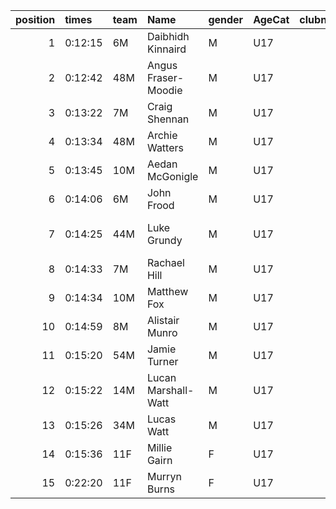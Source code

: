 |   position | times   | team   | Name                | gender   | AgeCat   |   clubnumber | Club name             | Website                                |
|-----------:|:--------|:-------|:--------------------|:---------|:---------|-------------:|:----------------------|:---------------------------------------|
|          1 | 0:12:15 | 6M     | Daibhidh Kinnaird   | M        | U17      |            6 | Cambuslang Harriers   | https://cambuslangharriers.org/        |
|          2 | 0:12:42 | 48M    | Angus Fraser-Moodie | M        | U17      |           48 | Springburn Harriers   | https://www.springburnharriers.co.uk/  |
|          3 | 0:13:22 | 7M     | Craig Shennan       | M        | U17      |            7 | Giffnock North AC     | https://www.giffnocknorth.co.uk/       |
|          4 | 0:13:34 | 48M    | Archie Watters      | M        | U17      |           48 | Springburn Harriers   | https://www.springburnharriers.co.uk/  |
|          5 | 0:13:45 | 10M    | Aedan McGonigle     | M        | U17      |           10 | Shettleston Harriers  | http://shettlestonharriers.org.uk/     |
|          6 | 0:14:06 | 6M     | John Frood          | M        | U17      |            6 | Cambuslang Harriers   | https://cambuslangharriers.org/        |
|          7 | 0:14:25 | 44M    | Luke Grundy         | M        | U17      |           44 | North Ayrshire AAC    | https://naathletics.co.uk/             |
|          8 | 0:14:33 | 7M     | Rachael Hill        | M        | U17      |            7 | Giffnock North AC     | https://www.giffnocknorth.co.uk/       |
|          9 | 0:14:34 | 10M    | Matthew Fox         | M        | U17      |           10 | Shettleston Harriers  | http://shettlestonharriers.org.uk/     |
|         10 | 0:14:59 | 8M     | Alistair Munro      | M        | U17      |            8 | Bellahouston Harriers | http://www.bellahoustonharriers.co.uk/ |
|         11 | 0:15:20 | 54M    | Jamie Turner        | M        | U17      |           54 | VP-Glasgow            | https://www.vp-glasgow.com             |
|         12 | 0:15:22 | 14M    | Lucan Marshall-Watt | M        | U17      |           14 | Ayr Seaforth AC       | https://www.ayrseaforth.co.uk/         |
|         13 | 0:15:26 | 34M    | Lucas Watt          | M        | U17      |           34 | Kilbarchan AAC        | https://kilbarchanaac.org.uk/          |
|         14 | 0:15:36 | 11F    | Millie Gairn        | F        | U17      |           11 | Airdrie Harriers      | http://airdrieharriers.org/            |
|         15 | 0:22:20 | 11F    | Murryn Burns        | F        | U17      |           11 | Airdrie Harriers      | http://airdrieharriers.org/            |